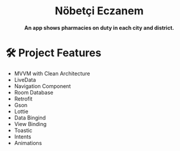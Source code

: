<h1 align="center">Nöbetçi Eczanem</h1>

<h4 align="center">An app shows pharmacies on duty in each city and district.</h4>

<h1 align="start">🛠 Project Features</h1>


- MVVM with Clean Architecture
- LiveData
- Navigation Component
- Room Database
- Retrofit 
- Gson 
- Lottie
- Data Bingind
- View Binding
- Toastic
- Intents
- Animations



